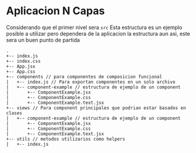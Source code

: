 # Aplicacion N Capas

Considerando que el primer nivel sera `src`
Esta estructura es un ejemplo posible a utilizar
pero dependera de la aplicacion la estructura
aun asi, este sera un buen punto de partida
```ansi
.
+-- index.js
+-- index.css
+-- App.jsx
+-- App.css
+-- components // para componentes de composicion funcional
|   +-- index.js // Para exportan componentes en un solo archivo
|   +-- component-example // estructura de ejemplo de un component
|       +-- ComponentExample.jsx
|       +-- ComponentExample.css
|       +-- ComponentExample.text.jsx
+-- views // Para component principales que podrian estar basados en clases
|   +-- component-example // estructura de ejemplo de un component
|       +-- ComponentExample.jsx
|       +-- ComponentExample.css
|       +-- ComponentExample.text.jsx
+-- utils // metodos utilizarios como helpers
|   +-- index.js
```